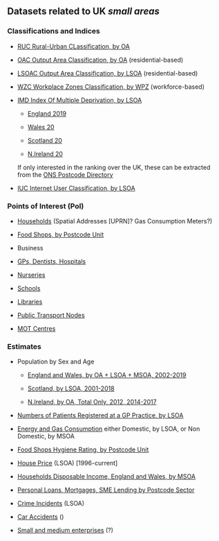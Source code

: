 ## Datasets related to UK *small areas*

### Classifications and Indices 

 - [RUC Rural-Urban CLassification, by OA]()
  
 - [OAC Output Area Classification, by OA]() (residential-based)

 - [LSOAC Output Area Classification, by LSOA]() (residential-based)

 - [WZC Workplace Zones Classification, by WPZ]() (workforce-based)

 - [IMD Index Of Multiple Deprivation, by LSOA]()
 
    - [England 2019](https://www.gov.uk/government/statistics/english-indices-of-deprivation-2019)

    - [Wales 20]()

    - [Scotland 20]()

    - [N.Ireland 20]()

    If only interested in the ranking over the UK, these can be extracted from the [ONS Postcode Directory]()

 - [IUC Internet User Classification, by LSOA](https://data.cdrc.ac.uk/dataset/internet-user-classification-2018)


### Points of Interest (PoI)

 - [Households]() (Spatial Addresses [UPRN]? Gas Consumption Meters?)

 - [Food Shops, by Postcode Unit](https://ratings.food.gov.uk/open-data/en-GB)

 - Business

 - [GPs, Dentists, Hospitals](https://www.cqc.org.uk/about-us/transparency/using-cqc-data)

 - [Nurseries](https://data.gov.uk/dataset/2bf4b83d-2fbc-4201-87fc-61f034ba4190/childcare-providers-and-inspections-as-at-31-march-2019)

 - [Schools](https://www.gov.uk/government/statistics/state-funded-schools-inspections-and-outcomes-as-at-31-march-2019)

 - [Libraries](https://www.gov.uk/government/publications/public-libraries-in-england-basic-dataset)

 - [Public Transport Nodes](http://naptan.app.dft.gov.uk/datarequest/help)

 - [MOT Centres](https://www.gov.uk/government/publications/active-mot-test-stations)



### Estimates

 - Population by Sex and Age
    
   - [England and Wales, by OA + LSOA + MSOA, 2002-2019](https://www.ons.gov.uk/peoplepopulationandcommunity/populationandmigration/populationestimates/bulletins/annualsmallareapopulationestimates/previousReleases)

   - [Scotland, by LSOA, 2001-2018](https://www.nrscotland.gov.uk/statistics-and-data/statistics/statistics-by-theme/population/population-estimates/2011-based-special-area-population-estimates/small-area-population-estimates/time-series)

   - [N.Ireland, by OA, Total Only, 2012, 2014-2017](https://www.nisra.gov.uk/publications/topic/47)
    
 - [Numbers of Patients Registered at a GP Practice, by LSOA]()

 - [Energy and Gas Consumption](https://data.gov.uk/dataset/ed629618-7b69-465d-8e0a-0546b1809fc7/lower-super-output-area-lsoa-middle-super-output-area-msoa-and-intermediate-geography-zone-igz-electricity-and-gas-estimates) either Domestic, by LSOA, or Non Domestic, by MSOA

 - [Food Shops Hygiene Rating, by Postcode Unit]()

 - [House Price]() (LSOA) [1996-current]

 - [Households Disposable Income, England and Wales, by MSOA](https://www.ons.gov.uk/employmentandlabourmarket/peopleinwork/earningsandworkinghours/datasets/smallareaincomeestimatesformiddlelayersuperoutputareasenglandandwales)

 - [Personal Loans, Mortgages, SME Lending by Postcode Sector](https://www.ukfinance.org.uk/data-and-research/data/business-finance/sme-lending-within-uk-postcodes)

 - [Crime Incidents]() (LSOA)

 - [Car Accidents]() ()

 - [Small and medium enterprises]() (?)

